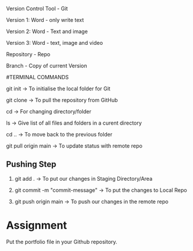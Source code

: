 

Version Control Tool - Git 


Version 1: Word - only write text

Version 2: Word - Text and image

Version 3: Word - text, image and video

Repository - Repo

Branch - Copy of current Version


#TERMINAL COMMANDS

git init -> To initialise the local folder for Git

git clone <repository-link> -> To pull the repository from GitHub

cd -> For changing directory/folder

ls -> Give list of all files and folders in a curent directory

cd ..  -> To move back to the previous folder

git pull origin main -> To update status with remote repo

## Pushing Step

1. git add . -> To put our changes in Staging Directory/Area

2. git commit -m "commit-message" -> To put the changes to Local Repo

3. git push origin main -> To push our changes in the remote repo


# Assignment
Put the portfolio file in your Github repository.